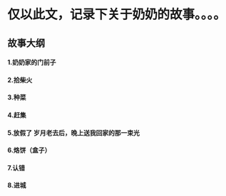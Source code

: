 # 仅以此文，记录下关于奶奶的故事。。。。
## 故事大纲
#### 1.奶奶家的门前子
#### 2.拾柴火
#### 3.种菜
#### 4.赶集
#### 5.放假了 岁月老去后，晚上送我回家的那一束光
#### 6.烙饼（盒子）
#### 7.认错
#### 8.进城